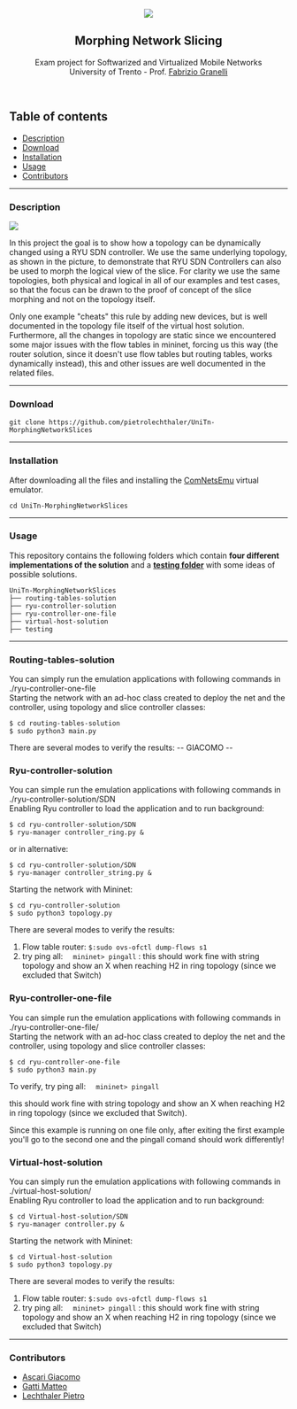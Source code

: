<p align="center">
  <a href="">
    <img src="https://github.com/pietrolechthaler/UniTn-MorphingNetworkSlices/blob/main/logo.png">
  </a>
  <h2 align="center">Morphing Network Slicing</h2>

  <p align="center">
  Exam project for Softwarized and Virtualized Mobile Networks 
  <br>University of Trento - Prof. <a href="https://www.granelli-lab.org/staff/fabrizio-granelli">Fabrizio Granelli</a>
  </p>
</p>
<br>

## Table of contents
- [Description](#description)
- [Download](#dowload)
- [Installation](#installation)
- [Usage](#usage)
- [Contributors](#contributors)

<hr>

### Description


<a href="">
<img src="https://github.com/pietrolechthaler/UniTn-MorphingNetworkSlices/blob/main/topology.png">
</a>

In this project the goal is to show how a topology can be dynamically changed using a RYU SDN controller.
We use the same underlying topology, as shown in the picture, to demonstrate that RYU SDN Controllers can also be used to morph the logical view of the slice.
For clarity we use the same topologies, both physical and logical in all of our examples and test cases, so that the focus can be drawn to the proof of concept of the slice morphing and not on the topology itself.

Only one example "cheats" this rule by adding new devices, but is well documented in the topology file itself of the virtual host solution.
Furthermore, all the changes in topology are static since we encountered some major issues with the flow tables in mininet, forcing us this way (the router solution, since it doesn't use flow tables but routing tables, works dynamically instead), this and other issues are well documented in the related files.

<hr>

### Download

```
git clone https://github.com/pietrolechthaler/UniTn-MorphingNetworkSlices
```

<hr>

### Installation

After downloading all the files and installing the [ComNetsEmu](https://git.comnets.net/public-repo/comnetsemu/-/tree/master) virtual emulator.

```
cd UniTn-MorphingNetworkSlices
```


<hr>

### Usage 

This repository contains the following folders which contain **four different implementations of the solution** and a **[testing folder](https://github.com/pietrolechthaler/UniTn-MorphingNetworkSlices/tree/main/testing)** with some ideas of possible solutions.

```
UniTn-MorphingNetworkSlices
├── routing-tables-solution
├── ryu-controller-solution
├── ryu-controller-one-file
├── virtual-host-solution
├── testing
```
<hr>

### Routing-tables-solution ###
You can simply run the emulation applications with following commands in ./ryu-controller-one-file
<br>Starting the network with an ad-hoc class created to deploy the net and the controller, using topology and slice controller classes:
```
$ cd routing-tables-solution
$ sudo python3 main.py
```
There are several modes to verify the results:
-- GIACOMO --

### Ryu-controller-solution

You can simple run the emulation applications with following commands in ./ryu-controller-solution/SDN
<br>Enabling Ryu controller to load the application and to run background:

```
$ cd ryu-controller-solution/SDN
$ ryu-manager controller_ring.py &
```
or in alternative:
```
$ cd ryu-controller-solution/SDN
$ ryu-manager controller_string.py &
```
Starting the network with Mininet:
```
$ cd ryu-controller-solution
$ sudo python3 topology.py
```

There are several modes to verify the results:
1.  Flow table router: ``` $:sudo ovs-ofctl dump-flows s1 ```
2.  try ping all:  ```  mininet> pingall``` : this should work fine with string topology and show an X when reaching H2 in ring topology (since we excluded that Switch)


### Ryu-controller-one-file
You can simple run the emulation applications with following commands in ./ryu-controller-one-file/
<br>Starting the network with an ad-hoc class created to deploy the net and the controller, using topology and slice controller classes:
```
$ cd ryu-controller-one-file
$ sudo python3 main.py
```

To verify, try ping all:  ```  mininet> pingall``` 

this should work fine with string topology and show an X when reaching H2 in ring topology (since we excluded that Switch).

Since this example is running on one file only, after exiting the first example you'll go to the second one and the pingall comand should work differently!

### Virtual-host-solution
You can simply run the emulation applications with following commands in ./virtual-host-solution/
<br>Enabling Ryu controller to load the application and to run background:
<br>
```
$ cd Virtual-host-solution/SDN
$ ryu-manager controller.py &
```
Starting the network with Mininet:
```
$ cd Virtual-host-solution
$ sudo python3 topology.py
```
There are several modes to verify the results:
1.  Flow table router: ``` $:sudo ovs-ofctl dump-flows s1 ```
2.  try ping all:  ```  mininet> pingall``` : this should work fine with string topology and show an X when reaching H2 in ring topology (since we excluded that Switch)
<hr>

### Contributors
* [Ascari Giacomo](https://github.com/giacomo-ascari)
* [Gatti Matteo](https://github.com/matteo-gatti)
* [Lechthaler Pietro](https://github.com/pietrolechthaler)
